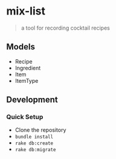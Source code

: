 # mix-list

> a tool for recording cocktail recipes

## Models

- Recipe
- Ingredient
- Item
- ItemType

## Development

### Quick Setup

- Clone the repository
- `bundle install`
- `rake db:create`
- `rake db:migrate`
